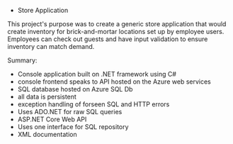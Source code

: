 * Store Application

This project's purpose was to create a generic store application that would create inventory for brick-and-mortar locations set up by employee users. Employees can check out guests and have input validation to ensure inventory can match demand. 

Summary: 

- Console application built on .NET framework using C#
- console frontend speaks to API hosted on the Azure web services
- SQL database hosted on Azure SQL Db
- all data is persistent 
- exception handling of forseen SQL and HTTP errors
- Uses ADO.NET for raw SQL queries
- ASP.NET Core Web API
- Uses one interface for SQL repository
- XML documentation
